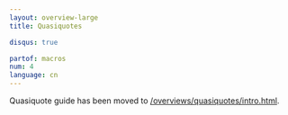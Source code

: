 ```yaml
---
layout: overview-large
title: Quasiquotes

disqus: true

partof: macros
num: 4
language: cn
---
```


Quasiquote guide has been moved to [/overviews/quasiquotes/intro.html](/overviews/quasiquotes/intro.html).